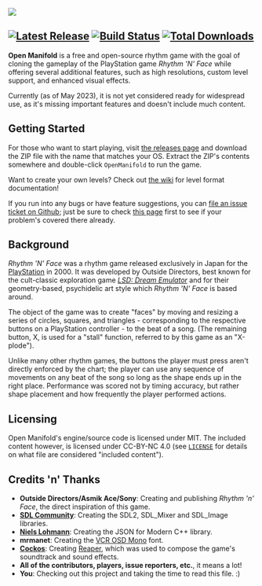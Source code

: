 ![](https://raw.githubusercontent.com/open-manifold/Open-Manifold/main/res/logo.svg)

[![Latest Release](https://img.shields.io/github/v/release/open-manifold/Open-Manifold?style=plastic)](https://github.com/open-manifold/Open-Manifold/releases/latest)
[![Build Status](https://img.shields.io/github/actions/workflow/status/open-manifold/Open-Manifold/makefile.yaml?style=plastic)](https://github.com/open-manifold/Open-Manifold/actions/workflows/makefile.yaml)
[![Total Downloads](https://img.shields.io/github/downloads/open-manifold/Open-Manifold/total?style=plastic)](https://github.com/open-manifold/Open-Manifold/releases/)
---

**Open Manifold** is a free and open-source rhythm game with the goal of cloning the gameplay of the PlayStation game *Rhythm 'N' Face* while offering several additional features, such as high resolutions, custom level support, and enhanced visual effects.

Currently (as of May 2023), it is not yet considered ready for widespread use, as it's missing important features and doesn't include much content.

## Getting Started
For those who want to start playing, visit [the releases page](https://github.com/open-manifold/Open-Manifold/releases/latest) and download the ZIP file with the name that matches your OS. Extract the ZIP's contents somewhere and double-click `OpenManifold` to run the game.

Want to create your own levels? Check out [the wiki](https://github.com/open-manifold/Open-Manifold/wiki) for level format documentation!

If you run into any bugs or have feature suggestions, you can [file an issue ticket on Github](https://github.com/open-manifold/Open-Manifold/issues); just be sure to check [this page](https://github.com/open-manifold/Open-Manifold/wiki/Troubleshooting#common-issues) first to see if your problem's covered there already.

## Background

*Rhythm 'N' Face* was a rhythm game released exclusively in Japan for the [PlayStation](https://en.wikipedia.org/wiki/PlayStation_%28console%29) in 2000. It was developed by Outside Directors, best known for the cult-classic exploration game _[LSD: Dream Emulator](https://en.wikipedia.org/wiki/LSD:_Dream_Emulator)_ and for their geometry-based, psychidelic art style which *Rhythm 'N' Face* is based around.
  
The object of the game was to create "faces" by moving and resizing a series of circles, squares, and triangles - corresponding to the respective buttons on a PlayStation controller - to the beat of a song. (The remaining button, X, is used for a "stall" function, referred to by this game as an "X-plode").

Unlike many other rhythm games, the buttons the player must press aren't directly enforced by the chart; the player can use any sequence of movements on any beat of the song so long as the shape ends up in the right place.  Performance was scored not by timing accuracy, but rather shape placement and how frequently the player performed actions.

## Licensing

Open Manifold's engine/source code is licensed under MIT. The included content however, is licensed under CC-BY-NC 4.0 (see [`LICENSE`](https://raw.githubusercontent.com/open-manifold/Open-Manifold/main/LICENSE) for details on what file are considered "included content").

## Credits 'n' Thanks
 - **Outside Directors/Asmik Ace/Sony**: Creating and publishing *Rhythm 'n' Face*, the direct inspiration of this game.
 - **[SDL Community](https://www.libsdl.org/)**: Creating the SDL2, SDL_Mixer and SDL_Image libraries.
 - **[Niels Lohmann](https://github.com/nlohmann)**: Creating the JSON for Modern C++ library.
 - **mrmanet**: Creating the [VCR OSD Mono](https://www.dafont.com/vcr-osd-mono.font) font.
 - **[Cockos](https://www.cockos.com/)**: Creating [Reaper](https://www.reaper.fm/index.php), which was used to compose the game's soundtrack and sound effects.
 - **All of the contributors, players, issue reporters, etc.**, it means a lot!
 - **You**: Checking out this project and taking the time to read this file. :)
